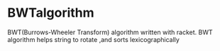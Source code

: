 # BWTalgorithm
BWT(Burrows-Wheeler Transform) algorithm written with racket. BWT algorithm helps string to rotate ,and sorts lexicographically
